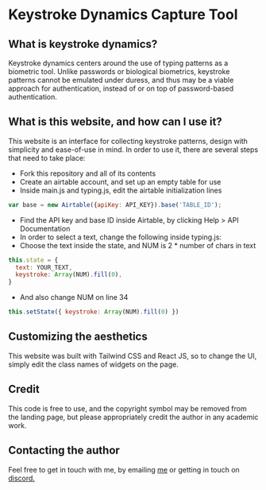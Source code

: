 # Keystroke Dynamics Capture Tool

## What is keystroke dynamics?

Keystroke dynamics centers around the use of typing patterns as a biometric tool. Unlike passwords or biological biometrics, keystroke patterns cannot be emulated under duress, and thus may be a viable approach for authentication, instead of or on top of password-based authentication. 

## What is this website, and how can I use it?

This website is an interface for collecting keystroke patterns, design with simplicity and ease-of-use in mind. In order to use it, there are several steps that need to take place:

* Fork this repository and all of its contents
* Create an airtable account, and set up an empty table for use
* Inside main.js and typing.js, edit the airtable initialization lines
```javascript
var base = new Airtable({apiKey: API_KEY}).base('TABLE_ID');
```
* Find the API key and base ID inside Airtable, by clicking Help > API Documentation
* In order to select a text, change the following inside typing.js:
* Choose the text inside the state, and NUM is 2 * number of chars in text
```javascript
this.state = {
  text: YOUR_TEXT,
  keystroke: Array(NUM).fill(0),
}
```
* And also change NUM on line 34
```javascript
this.setState({ keystroke: Array(NUM).fill(0) })
```

## Customizing the aesthetics

This website was built with Tailwind CSS and React JS, so to change the UI, simply edit the class names of widgets on the page. 

## Credit

This code is free to use, and the copyright symbol may be removed from the landing page, but please appropriately credit the author in any academic work.

## Contacting the author

Feel free to get in touch with me, by emailing [me](mailto:leostersmail@gmail.com) or getting in touch on [discord.](https://www.discord.com/channels/@me/431452148425818122/)
